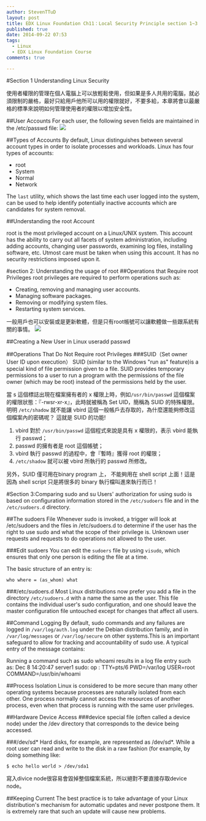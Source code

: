 ```yaml
---
author: StevenTTuD
layout: post
title: EDX Linux Foundation Ch11：Local Security Principle section 1~3
published: true
date: 2014-09-22 07:53
tags:
  - Linux
  - EDX Linux Foundation Course
comments: true

---
```

#Section 1 Understanding Linux Security

使用者權限的管理在個人電腦上可以放輕鬆使用，但如果是多人共用的電腦，就必須限制的嚴格，最好只給用戶他所可以用的權限就好，不要多給，本章將會以最嚴格的標準來說明如何管理使用者的權限以增加安全性。

##User Accounts
For each user, the following seven fields are maintained in the /etc/passwd file:
![](https://lh5.googleusercontent.com/Qizgf3rUafom1Uf72hKqjWWcp911th-wiySVy0Rct4o=w1483-h1185-no)

##Types of Accounts
By default, Linux distinguishes between several account types in order to isolate processes and workloads. Linux has four types of accounts:
- root
- System
- Normal
- Network

 The ```last``` utility, which shows the last time each user logged into the system, can be used to help identify potentially inactive accounts which are candidates for system removal.

##Understanding the root Account

 root is the most privileged account on a Linux/UNIX system. This account has the ability to carry out all facets of system administration, including adding accounts, changing user passwords, examining log files, installing software, etc. Utmost care must be taken when using this account. It has no security restrictions imposed upon it.

#section 2: Understanding the usage of root
##Operations that Require root Privileges
 root privileges are required to perform operations such as:
- Creating, removing and managing user accounts.
- Managing software packages.
- Removing or modifying system files.
- Restarting system services.

一般用戶也可以安裝或是更新軟體，但是只有root帳號可以讓軟體做一些跟系統有關的事情。
![](https://lh4.googleusercontent.com/IFzh7nozJnb-TvQqkzSRYh7acu0Hfyv_fYdNMIJTsDE=w1443-h948-no)

##Creating a New User in Linux
useradd <username>
passwd <username>

##Operations That Do Not Require root Privileges
###SUID（Set owner User ID upon execution）
SUID (similar to the Windows "run as" feature)is a special kind of file permission given to a file. SUID provides temporary permissions to a user to run a program with the permissions of the file owner  (which may be root) instead of the permissions held by the user.

當 s 這個標誌出現在檔案擁有者的 x 權限上時，例如```/usr/bin/passwd``` 這個檔案的權限狀態：『-rwsr-xr-x』，此時就被稱為 Set UID，簡稱為 SUID 的特殊權限。明明 ```/etc/shadow``` 就不能讓 vbird 這個一般帳戶去存取的，為什麼還能夠修改這個檔案內的密碼呢？ 這就是 SUID 的功能!

1. vbird 對於 ```/usr/bin/passwd``` 這個程式來說是具有 x 權限的，表示 vbird 能執行 passwd；
2. passwd 的擁有者是 root 這個帳號；
3. vbird 執行 passwd 的過程中，會『暫時』獲得 root 的權限；
4. ```/etc/shadow``` 就可以被 vbird 所執行的 passwd 所修改。

另外，SUID 僅可用在binary program 上， 不能夠用在 shell script 上面！這是因為 shell script 只是將很多的 binary 執行檔叫進來執行而已！

#Section 3:Comparing sudo and su
Users' authorization for using sudo is based on configuration information stored in the ```/etc/sudoers``` file and in the ```/etc/sudoers.d``` directory.

##The sudoers File
Whenever sudo is invoked, a trigger will look at /etc/sudoers and the files in /etc/sudoers.d to determine if the user has the right to use sudo and what the scope of their privilege is. Unknown user requests and requests to do operations not allowed to the user.

###Edit sudoers
 You can edit the ```sudoers``` file by using ```visudo```, which ensures that only one person is editing the file at a time.

The basic structure of an entry is:
```
who where = (as_whom) what
```

###/etc/sudoers.d
Most Linux distributions now prefer you add a file in the directory ```/etc/sudoers.d``` with a name the same as the user. This file contains the individual user's sudo configuration, and one should leave the master configuration file untouched except for changes that affect all users.

##Command Logging
By default, sudo commands and any failures are logged in ```/var/log/auth.log``` under the Debian distribution family, and in ```/var/log/messages``` or ```/var/log/secure``` on other systems.This is an important safeguard to allow for tracking and accountability of sudo use. A typical entry of the message contains:

Running a command such as sudo whoami results in a log file entry such as:
Dec 8 14:20:47 server1 sudo: op : TTY=pts/6 PWD=/var/log USER=root COMMAND=/usr/bin/whoami

##Process Isolation
Linux is considered to be more secure than many other operating systems because processes are naturally isolated from each other. One process normally cannot access the resources of another process, even when that process is running with the same user privileges.

##Hardware Device Access
###device special file (often called a device node) under the /dev directory that corresponds to the device being accessed.

###/dev/sd*
Hard disks, for example, are represented as /dev/sd*. While a root user can read and write to the disk in a raw fashion (for example, by doing something like:
```
$ echo hello world > /dev/sda1
```
寫入divice node很容易會毀掉整個檔案系統，所以絕對不要直接存取device node。

##Keeping Current
The best practice is to take advantage of your Linux distribution's mechanism for automatic updates and never postpone them. It is extremely rare that such an update will cause new problems.
